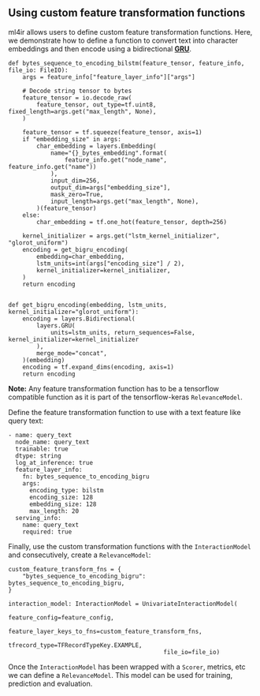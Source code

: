 ## Using custom feature transformation functions

ml4ir allows users to define custom feature transformation functions. Here, we demonstrate how to define a function to convert text into character embeddings and then encode using a bidirectional **[GRU](https://www.tensorflow.org/api_docs/python/tf/keras/layers/GRU)**.

```
def bytes_sequence_to_encoding_bilstm(feature_tensor, feature_info, file_io: FileIO):
    args = feature_info["feature_layer_info"]["args"]

    # Decode string tensor to bytes
    feature_tensor = io.decode_raw(
        feature_tensor, out_type=tf.uint8, fixed_length=args.get("max_length", None),
    )

    feature_tensor = tf.squeeze(feature_tensor, axis=1)
    if "embedding_size" in args:
        char_embedding = layers.Embedding(
            name="{}_bytes_embedding".format(
                feature_info.get("node_name", feature_info.get("name"))
            ),
            input_dim=256,
            output_dim=args["embedding_size"],
            mask_zero=True,
            input_length=args.get("max_length", None),
        )(feature_tensor)
    else:
        char_embedding = tf.one_hot(feature_tensor, depth=256)

    kernel_initializer = args.get("lstm_kernel_initializer", "glorot_uniform")
    encoding = get_bigru_encoding(
        embedding=char_embedding,
        lstm_units=int(args["encoding_size"] / 2),
        kernel_initializer=kernel_initializer,
    )
    return encoding


def get_bigru_encoding(embedding, lstm_units, kernel_initializer="glorot_uniform"):
    encoding = layers.Bidirectional(
        layers.GRU(
            units=lstm_units, return_sequences=False, kernel_initializer=kernel_initializer
        ),
        merge_mode="concat",
    )(embedding)
    encoding = tf.expand_dims(encoding, axis=1)
    return encoding
```
**Note:** Any feature transformation function has to be a tensorflow compatible function as it is part of the tensorflow-keras `RelevanceModel`.


Define the feature transformation function to use with a text feature like query text:
```
- name: query_text
  node_name: query_text
  trainable: true
  dtype: string
  log_at_inference: true
  feature_layer_info:
    fn: bytes_sequence_to_encoding_bigru
    args:
      encoding_type: bilstm
      encoding_size: 128
      embedding_size: 128
      max_length: 20
  serving_info:
    name: query_text
    required: true
```

Finally, use the custom transformation functions with the `InteractionModel` and consecutively, create a `RelevanceModel`:
```
custom_feature_transform_fns = {
    "bytes_sequence_to_encoding_bigru": bytes_sequence_to_encoding_bigru,
}

interaction_model: InteractionModel = UnivariateInteractionModel(
                                            feature_config=feature_config,
                                            feature_layer_keys_to_fns=custom_feature_transform_fns,
                                            tfrecord_type=TFRecordTypeKey.EXAMPLE,
                                            file_io=file_io)
```

Once the `InteractionModel` has been wrapped with a `Scorer`, metrics, etc we can define a `RelevanceModel`. This model can be used for training, prediction and evaluation.